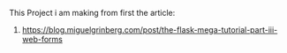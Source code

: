 This Project i am making from first the article:

1. https://blog.miguelgrinberg.com/post/the-flask-mega-tutorial-part-iii-web-forms